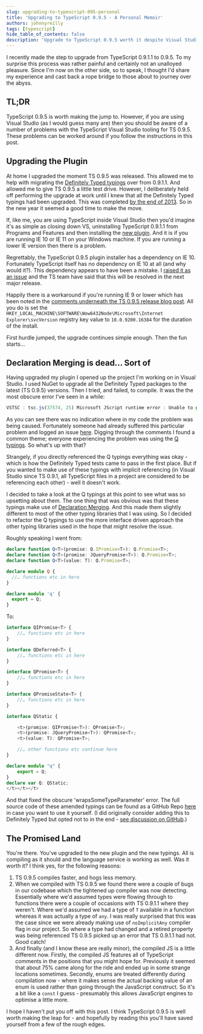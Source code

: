 ```yaml
---
slug: upgrading-to-typescript-095-personal
title: 'Upgrading to TypeScript 0.9.5 - A Personal Memoir'
authors: johnnyreilly
tags: [typescript]
hide_table_of_contents: false
description: 'Upgrade to TypeScript 0.9.5 worth it despite Visual Studio issues. Declaration merging glitches resolved by interface-driven approach.'
---
```


I recently made the step to upgrade from TypeScript 0.9.1.1 to 0.9.5. To my surprise this process was rather painful and certainly not an unalloyed pleasure. Since I'm now on the other side, so to speak, I thought I'd share my experience and cast back a rope bridge to those about to journey over the abyss.

<!--truncate-->

## TL;DR

TypeScript 0.9.5 is worth making the jump to. However, if you are using Visual Studio (as I would guess many are) then you should be aware of a number of problems with the TypeScript Visual Studio tooling for TS 0.9.5. These problems can be worked around if you follow the instructions in this post.

## Upgrading the Plugin

At home I upgraded the moment TS 0.9.5 was released. This allowed me to help with migrating the [Definitely Typed typings](https://github.com/borisyankov/DefinitelyTyped) over from 0.9.1.1. And allowed me to give TS 0.9.5 a little test drive. However, I deliberately held off performing the upgrade at work until I knew that all the Definitely Typed typings had been upgraded. This was completed [by the end of 2013](https://github.com/borisyankov/DefinitelyTyped/pull/1385). So in the new year it seemed a good time to make the move.

If, like me, you are using TypeScript inside Visual Studio then you'd imagine it's as simple as closing down VS, uninstalling TypeScript 0.9.1.1 from Programs and Features and then installing the [new plugin](http://www.typescriptlang.org/#Download). And it is if you are running IE 10 or IE 11 on your Windows machine. If you are running a lower IE version then there is a problem.

Regrettably, the TypeScript 0.9.5 plugin installer has a dependency on IE 10. Fortunately TypeScript itself has no dependency on IE 10 at all (and why would it?). This dependency appears to have been a mistake. I [raised it as an issue](https://typescript.codeplex.com/workitem/1975) and the TS team have said that this will be resolved in the next major release.

Happily there is a workaround if you're running IE 9 or lower which has been noted in the [comments underneath the TS 0.9.5 release blog post](https://blogs.msdn.com/b/typescript/archive/2013/12/05/announcing-typescript-0-9-5.aspx). All you do is set the `HKEY_LOCAL_MACHINE\SOFTWARE\Wow6432Node\Microsoft\Internet Explorer\svcVersion` registry key value to `10.0.9200.16384` for the duration of the install.

First hurdle jumped, the upgrade continues simple enough. Then the fun starts...

## Declaration Merging is dead... Sort of

Having upgraded my plugin I opened up the project I'm working on in Visual Studio. I used NuGet to upgrade all the Definitely Typed packages to the latest (TS 0.9.5) versions. Then I tried, and failed, to compile. It was the the most obscure error I've seen in a while:

```ts
VSTSC : tsc.js(37574, 25) Microsoft JScript runtime error : Unable to get value of the property 'wrapsSomeTypeParameter': object is null or undefined
```

As you can see there was no indication where in my code the problem was being caused. Fortunately someone had already suffered this particular problem and logged an issue [here](https://typescript.codeplex.com/workitem/1995). Digging through the comments I found a common theme; everyone experiencing the problem was using the [Q typings](https://github.com/borisyankov/DefinitelyTyped/blob/master/q/Q.d.ts). So what's up with that?

Strangely, if you directly referenced the Q typings everything was okay - which is how the Definitely Typed tests came to pass in the first place. But if you wanted to make use of these typings with implicit referencing (in Visual Studio since TS 0.9.1, all TypeScript files in a project are considered to be referencing each other) - well it doesn't work.

I decided to take a look at the Q typings at this point to see what was so upsetting about them. The one thing that was obvious was that these typings make use of [Declaration Merging](https://blogs.msdn.com/b/typescript/archive/2013/06/18/announcing-typescript-0-9.aspx). And this made them slightly different to most of the other typing libraries that I was using. So I decided to refactor the Q typings to use the more interface driven approach the other typing libraries used in the hope that might resolve the issue.

Roughly speaking I went from:

```ts
declare function Q<T>(promise: Q.IPromise<T>): Q.Promise<T>;
declare function Q<T>(promise: JQueryPromise<T>): Q.Promise<T>;
declare function Q<T>(value: T): Q.Promise<T>;

declare module Q {
  //… functions etc in here
}

declare module 'q' {
  export = Q;
}
```

To:

```ts
interface QIPromise<T> {
    //… functions etc in here
}

interface QDeferred<T> {
    //… functions etc in here
}

interface QPromise<T> {
    //… functions etc in here
}

interface QPromiseState<T> {
    //… functions etc in here
}

interface QStatic {

    <t>(promise: QIPromise<T>): QPromise<T>;
    <t>(promise: JQueryPromise<T>): QPromise<T>;
    <t>(value: T): QPromise<T>;

    //… other functions etc continue here
}

declare module "q" {
    export = Q;
}
declare var Q: QStatic;
</t></t></t>
```

And that fixed the obscure 'wrapsSomeTypeParameter' error. The full source code of these amended typings can be found as a GitHub Repo [here](https://github.com/johnnyreilly/Q-TS-0.9.5-WorkAround) in case you want to use it yourself. (I did originally consider adding this to Definitely Typed but opted not to in the end - [see discussion on GitHub](https://github.com/borisyankov/DefinitelyTyped/pull/1497).)

<!-- <h4>TypeScript Language Service</h4> <p>At this point I could compile - which was fantastic.  However, the strangest thing: all the typings from other files were undetected.  Despite having the jQuery, Q, Knockout etc typings within my project the TypeScript Language Service was not detecting them.  The TypeScript Language Service (if you're not aware of it) is the supplier of Intellisense and all that good stuff which Visual Studio uses to give you a rich IDE.  This lead to the odd experience of being able to compile my TypeScript successfully (the compiler could detect my typings) but having a code editor that was a sea of red squiggly lines.</p> <p>There's a happy ending here - for although TypeScript 0.9.5 had delivered the problem it had also delivered a solution.  <a href="https://blogs.msdn.com/b/typescript/archive/2013/12/05/announcing-typescript-0-9-5.aspx" target="_blank">With TypeScript 0.9.5 you can now make use of a <code>_references.ts</code> file</a>:</p> <blockquote cite="https://blogs.msdn.com/b/typescript/archive/2013/12/05/announcing-typescript-0-9-5.aspx"><em><p>"With the previous improvements to the Visual Studio experience, we've moved to projects implicitly referencing the .ts files contained in the project.  This cut down on having to explicitly reference your files in the project, bringing the experience much closer to C#.  Unfortunately, it also did not work well when using the option to concatenate your output .js file.</p> <p>We're continuing to improve this experience.  Starting with 0.9.5, you can now add an <code>_references.ts</code> file to your project.  This file will be the first passed to the compiler, allowing you more control over the order the generated .js file when used in combination with the Combine JavaScript output into file option (the equivalent of using the --out commandline option)."</p></em></blockquote> <p>By adding an <code>_references.ts</code> file to our project we able to get the TypeScript Language Service functioning once more.  There were a couple of "gotchas" that you should be aware of:</p> <ul><li>You may already have a <code>_references.<strong>js</strong></code> file in your project.  It drives the JavaScript Intellisense Visual Studio provides.  So if you have parts of your application that are just straight JavaScript (we do) and you still want your Intellisense to persist then be certain to place your <code>_references.ts</code> file where it doesn't compile and delete your a <code>_references.<strong>js</strong></code> file.</li><li>Make sure your <code>_references.ts</code> contains <em>all</em> TypeScript files in your project.  Without this you don't have a functioning TypeScript Language Service.</li><li>Occasionally the problem will re-occur; the TypeScript Language Service will stop working again.  This can generally be righted by opening your <code>_references.ts</code> inside Visual Studio.  A little flaky I know.</li></ul> <p>In the end <a href="https://typescript.codeplex.com/workitem/2071" target="_blank">I logged the issue on CodePlex</a> and I'm hopeful it will be resolved in subsequent versions of TypeScript.</p>-->

## The Promised Land

You're there. You've upgraded to the new plugin and the new typings. All is compiling as it should and the language service is working as well. Was it worth it? I think yes, for the following reasons:

1. TS 0.9.5 compiles faster, and hogs less memory.
2. When we compiled with TS 0.9.5 we found there were a couple of bugs in our codebase which the tightened up compiler was now detecting. Essentially where we'd assumed types were flowing through to functions there were a couple of occasions with TS 0.9.1.1 where they weren't. Where we'd assumed we had a type of `T` available in a function whereas it was actually a type of `any`. I was really surprised that this was the case since we were already making use of `noImplicitAny` compiler flag in our project. So where a type had changed and a retired property was being referenced TS 0.9.5 picked up an error that TS 0.9.1.1 had not. Good catch!
3. And finally (and I know these are really minor), the compiled JS is a little different now. Firstly, the compiled JS features all of TypeScript comments in the positions that you might hope for. Previously it seemed that about 75% came along for the ride and ended up in some strange locations sometimes. Secondly, enums are treated differently during compilation now - where it makes sense the actual backing value of an enum is used rather than going through the JavaScript construct. So it's a bit like a `const` I guess - presumably this allows JavaScript engines to optimise a little more.

I hope I haven't put you off with this post. I think TypeScript 0.9.5 is well worth making the leap for - and hopefully by reading this you'll have saved yourself from a few of the rough edges.
